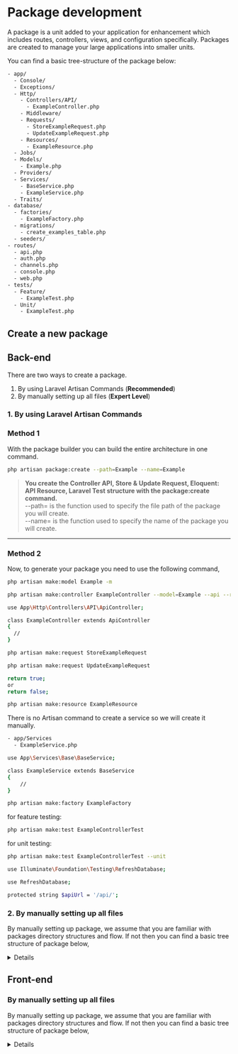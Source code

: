 # Package development

A package is a unit added to your application for enhancement which includes routes, controllers, views, and configuration specifically. Packages are created to manage your large applications into smaller units.

You can find a basic tree-structure of the package below:

```bash
- app/
  - Console/
  - Exceptions/
  - Http/
    - Controllers/API/
      - ExampleController.php
    - Middleware/
    - Requests/
      - StoreExampleRequest.php
      - UpdateExampleRequest.php
    - Resources/
      - ExampleResource.php
  - Jobs/
  - Models/
    - Example.php
  - Providers/
  - Services/
    - BaseService.php
    - ExampleService.php
  - Traits/
- database/
  - factories/
    - ExampleFactory.php
  - migrations/
    - create_examples_table.php
  - seeders/
- routes/
  - api.php
  - auth.php
  - channels.php
  - console.php
  - web.php
- tests/
  - Feature/
    - ExampleTest.php
  - Unit/
    - ExampleTest.php
```

## Create a new package

## Back-end
There are two ways to create a package.
1. By using Laravel Artisan Commands (**Recommended**)
1. By manually setting up all files (**Expert Level**)

### 1. By using Laravel Artisan Commands
### Method 1
With the package builder you can build the entire architecture in one command.
```bash
php artisan package:create --path=Example --name=Example
```
> **You create the Controller API, Store & Update Request, Eloquent: API Resource, Laravel Test structure with the package:create command.**
<br/>--path= is the function used to specify the file path of the package you will create.
<br/>--name= is the function used to specify the name of the package you will create.
***

### Method 2
Now, to generate your package you need to use the following command,
```bash
php artisan make:model Example -m
```
```bash
php artisan make:controller ExampleController --model=Example --api --resource
```
```bash
use App\Http\Controllers\API\ApiController;

class ExampleController extends ApiController
{
  //
}
```
```bash
php artisan make:request StoreExampleRequest
```
```bash
php artisan make:request UpdateExampleRequest
```
```bash
return true;
or
return false;
```
```bash
php artisan make:resource ExampleResource
```
There is no Artisan command to create a service so we will create it manually.
```bash
- app/Services
  - ExampleService.php
```
```bash
use App\Services\Base\BaseService;

class ExampleService extends BaseService
{
    //
}
```
```bash
php artisan make:factory ExampleFactory
```
for feature testing:
```bash
php artisan make:test ExampleControllerTest
```
for unit testing:
```bash
php artisan make:test ExampleControllerTest --unit
```
```bash
use Illuminate\Foundation\Testing\RefreshDatabase;

use RefreshDatabase;

protected string $apiUrl = '/api/';
```

### 2. By manually setting up all files
By manually setting up package, we assume that you are familiar with packages directory structures and flow. If not then you can find a basic tree structure of package below,
<details>
  </br>

  ```bash
- app/
  - Http/
    - Controllers/API/
      - ExampleController.php
    - Requests/
      - StoreExampleRequest.php
      - UpdateExampleRequest.php
    - Resources/
      - ExampleResource.php
  - Models/
    - Example.php
  - Services/
    - BaseService.php
    - ExampleService.php
- database/
  - factories/
    - ExampleFactory.php
  - migrations/
    - create_examples_table.php
- routes/
  - api.php
- tests/
  - Feature/
    - ExampleTest.php
  - Unit/
    - ExampleTest.php
```

</details>

## Front-end

### By manually setting up all files
By manually setting up package, we assume that you are familiar with packages directory structures and flow. If not then you can find a basic tree structure of package below,
<details>
  </br>

  ```bash
- src/
    - components/
        - example/
            - example.js
    - pages/
      - example/
        - [id]
          - edit.js
          - view.js
      - index.js
      - create.js        
```

</details>
